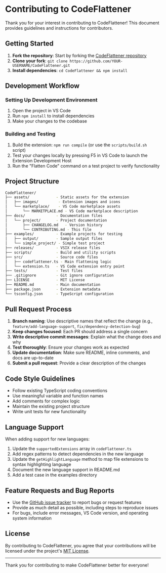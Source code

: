 # Contributing to CodeFlattener

Thank you for your interest in contributing to CodeFlattener! This document provides guidelines and instructions for contributors.

## Getting Started

1. **Fork the repository**: Start by forking the [CodeFlattener repository](https://github.com/GTuritto/CodeFlattener)
2. **Clone your fork**: `git clone https://github.com/YOUR-USERNAME/CodeFlattener.git`
3. **Install dependencies**: `cd CodeFlattener && npm install`

## Development Workflow

### Setting Up Development Environment

1. Open the project in VS Code
2. Run `npm install` to install dependencies
3. Make your changes to the codebase

### Building and Testing

1. Build the extension: `npm run compile` (or use the `scripts/build.sh` script)
2. Test your changes locally by pressing F5 in VS Code to launch the Extension Development Host
3. Run the "Flatten Code" command on a test project to verify functionality

## Project Structure

```bash
CodeFlattener/
├── assets/            - Static assets for the extension
│   ├── images/         - Extension images and icons
│   └── marketplace/    - VS Code marketplace assets
│       └── MARKETPLACE.md - VS Code marketplace description
├── docs/              - Documentation files
│   └── project/       - Project documentation
│       ├── CHANGELOG.md   - Version history
│       └── CONTRIBUTING.md - This file
├── examples/          - Example projects for testing
│   ├── output/        - Sample output files
│   └── simple_project/ - Simple test project
├── releases/          - VSIX release files
├── scripts/           - Build and utility scripts
├── src/               - Source code files
│   ├── codeFlattener.ts - Main flattening logic
│   └── extension.ts   - VS Code extension entry point
├── tests/             - Test files
├── .gitignore         - Git ignore configuration
├── LICENSE            - MIT License
├── README.md          - Main documentation
├── package.json       - Extension metadata
└── tsconfig.json      - TypeScript configuration
```

## Pull Request Process

1. **Branch naming**: Use descriptive names that reflect the change (e.g., `feature/add-language-support`, `fix/dependency-detection-bug`)
2. **Keep changes focused**: Each PR should address a single concern
3. **Write descriptive commit messages**: Explain what the change does and why
4. **Test thoroughly**: Ensure your changes work as expected
5. **Update documentation**: Make sure README, inline comments, and docs are up-to-date
6. **Submit a pull request**: Provide a clear description of the changes

## Code Style Guidelines

- Follow existing TypeScript coding conventions
- Use meaningful variable and function names
- Add comments for complex logic
- Maintain the existing project structure
- Write unit tests for new functionality

## Language Support

When adding support for new languages:
1. Update the `supportedExtensions` array in `codeFlattener.ts`
2. Add regex patterns to detect dependencies in the new language
3. Update the `getHighlightLanguage` method to map file extensions to syntax highlighting language
4. Document the new language support in README.md
5. Add a test case in the examples directory

## Feature Requests and Bug Reports

- Use the [GitHub issue tracker](https://github.com/GTuritto/CodeFlattener/issues) to report bugs or request features
- Provide as much detail as possible, including steps to reproduce issues
- For bugs, include error messages, VS Code version, and operating system information

## License

By contributing to CodeFlattener, you agree that your contributions will be licensed under the project's [MIT License](../../../LICENSE).

---

Thank you for contributing to make CodeFlattener better for everyone!
